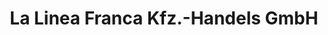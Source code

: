 ---
title: "La Linea Franca Kfz.-Handels GmbH"
url: /euskirchen/la-linea-franca-kfz-handels-gmbh/
shop: Autohaus
---